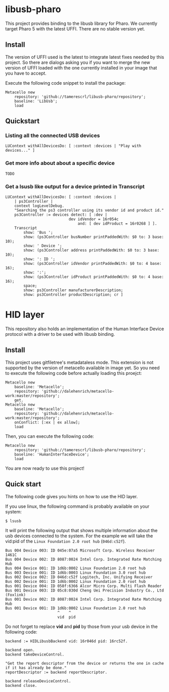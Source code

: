 # libusb-pharo

This project provides binding to the libusb library for Pharo. We currently target Pharo 5 with the latest UFFI. There are no stable version yet.

## Install
The version of UFFI used is the latest to integrate latest fixes needed by this project. So there are dialogs asking you if you want to merge the new version of UFFI loaded with the one currently installed in your image that you have to accept.

Execute the following code snippet to install the package:

~~~
Metacello new
    repository: 'github://tamerescrl/libusb-pharo/repository';
    baseline: 'LibUsb';
    load
~~~


## Quickstart

### Listing all the connected USB devices
```
LUContext withAllDevicesDo: [ :context :devices | "Play with devices..." ]
```

### Get more info about about a specific device

`TODO`

### Get a lsusb like output for a device printed in Transcript
```
LUContext withAllDevicesDo: [ :context :devices |
    | ps3Controller |
    context logLevelDebug.
    "Searching the ps3 controller using its vendor id and product id."
    ps3Controller := devices detect: [ :dev |
                            dev idVendor = 16r054c
                                and: [ dev idProduct = 16r0268 ] ].
    Transcript
        show: 'Bus ';
        show: (ps3Controller busNumber printPaddedWith: $0 to: 3 base: 10);
        show: ' Device ';
        show: (ps3Controller address printPaddedWith: $0 to: 3 base: 10);
        show: ': ID ';
        show: (ps3Controller idVendor printPaddedWith: $0 to: 4 base: 16);
        show: ':';
        show: (ps3Controller idProduct printPaddedWith: $0 to: 4 base: 16);
        space;
        show: ps3Controller manufacturerDescription;
        show: ps3Controller productDescription; cr ]
```

# HID layer
This repository also holds an implementation of the Human Interface Device protocol with a driver to be used with libusb binding.

## Install
This project uses gitfiletree's metadataless mode. This extension is not supported
by the version of metacello available in image yet. So you need to execute the
following code before actually loading this proejct:
```
Metacello new 
    baseline: 'Metacello'; 
    repository: 'github://dalehenrich/metacello-work:master/repository'; 
    get. 
Metacello new 
    baseline: 'Metacello'; 
    repository: 'github://dalehenrich/metacello-work:master/repository'; 
    onConflict: [:ex | ex allow]; 
    load 
```
Then, you can execute the following code:
```
Metacello new
    repository: 'github://tamerescrl/libusb-pharo/repository';
    baseline: 'HumanInterfaceDevice';
    load
```
You are now ready to use this project!

## Quick start
The following code gives you hints on how to use the HID layer.

If you use linux, the following command is probably available on your system:
```
$ lsusb
```

It will print the following output that shows multiple information about the
usb devices connected to the system. For the example we will take the vid:pid
of the `Linux Foundation 2.0 root hub` (`046d:c52f`).

```
Bus 004 Device 003: ID 045e:07a5 Microsoft Corp. Wireless Receiver 1461C
Bus 004 Device 002: ID 8087:0024 Intel Corp. Integrated Rate Matching Hub
Bus 004 Device 001: ID 1d6b:0002 Linux Foundation 2.0 root hub
Bus 003 Device 001: ID 1d6b:0003 Linux Foundation 3.0 root hub
Bus 002 Device 002: ID 046d:c52f Logitech, Inc. Unifying Receiver
Bus 002 Device 001: ID 1d6b:0002 Linux Foundation 2.0 root hub
Bus 001 Device 004: ID 058f:6366 Alcor Micro Corp. Multi Flash Reader
Bus 001 Device 003: ID 05c8:030d Cheng Uei Precision Industry Co., Ltd (Foxlink) 
Bus 001 Device 002: ID 8087:0024 Intel Corp. Integrated Rate Matching Hub
Bus 001 Device 001: ID 1d6b:0002 Linux Foundation 2.0 root hub
                       ^    ^
                       vid  pid
```

Do not forget to replace **vid** and **pid** by those from your usb device in the following code: 

```
backend := HIDLibusbBackend vid: 16r046d pid: 16rc52f.

backend open.
backend takeDeviceControl.

"Get the report descriptor from the device or returns the one in cache if it has already be done."
reportDescriptor := backend reportDescriptor.

backend releaseDeviceControl.
backend close.
```
